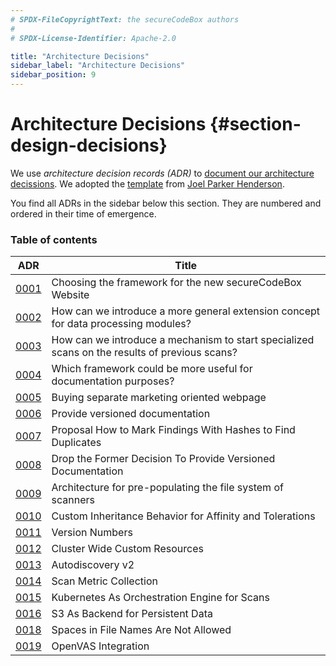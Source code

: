 ```yaml
---
# SPDX-FileCopyrightText: the secureCodeBox authors
#
# SPDX-License-Identifier: Apache-2.0

title: "Architecture Decisions"
sidebar_label: "Architecture Decisions"
sidebar_position: 9
---
```

# Architecture Decisions {#section-design-decisions}

We use _architecture decision records (ADR)_ to [document our architecture decissions][adr-nygard]. We adopted the [template][adr-template] from [Joel Parker Henderson][gh-henderson].

You find all ADRs in the sidebar below this section. They are numbered and ordered in their time of emergence.

### Table of contents
| ADR                   | Title                                                                                         |
|-----------------------|-----------------------------------------------------------------------------------------------|
| [0001](./adr_0001.md) | Choosing the framework for the new secureCodeBox Website                                      |
| [0002](./adr_0002.md) | How can we introduce a more general extension concept for data processing modules?            |
| [0003](./adr_0003.md) | How can we introduce a mechanism to start specialized scans on the results of previous scans? |
| [0004](./adr_0004.md) | Which framework could be more useful for documentation purposes?                              |
| [0005](./adr_0005.md) | Buying separate marketing oriented webpage                                                    |
| [0006](./adr_0006.md) | Provide versioned documentation                                                               |
| [0007](./adr_0007.md) | Proposal How to Mark Findings With Hashes to Find Duplicates                                  |
| [0008](./adr_0008.md) | Drop the Former Decision To Provide Versioned Documentation                                   |
| [0009](./adr_0009.md) | Architecture for pre-populating the file system of scanners                                   |
| [0010](./adr_0010.md) | Custom Inheritance Behavior for Affinity and Tolerations                                      |
| [0011](./adr_0011.md) | Version Numbers                                                                               |
| [0012](./adr_0012.md) | Cluster Wide Custom Resources                                                                 |
| [0013](./adr_0013.md) | Autodiscovery v2                                                                              |
| [0014](./adr_0014.md) | Scan Metric Collection                                                                        |
| [0015](./adr_0015.md) | Kubernetes As Orchestration Engine for Scans                                                  |
| [0016](./adr_0016.md) | S3 As Backend for Persistent Data                                                             |
| [0018](./adr_0018.md) | Spaces in File Names Are Not Allowed                                                          |
| [0019](./adr_0019.md) | OpenVAS Integration                                                                           |

[adr-nygard]:   https://cognitect.com/blog/2011/11/15/documenting-architecture-decisions
[adr-template]: https://github.com/joelparkerhenderson/architecture-decision-record/blob/main/templates/decision-record-template-by-michael-nygard/index.md
[gh-henderson]: https://github.com/joelparkerhenderson

